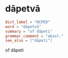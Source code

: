 # dāpetvā

``` toml
dict_label = "NCPED"
word = "dāpetvā"
summary = "of dāpeti"
grammar_comment = "absol."
see_also = ["dāpeti"]
```

of dāpeti

